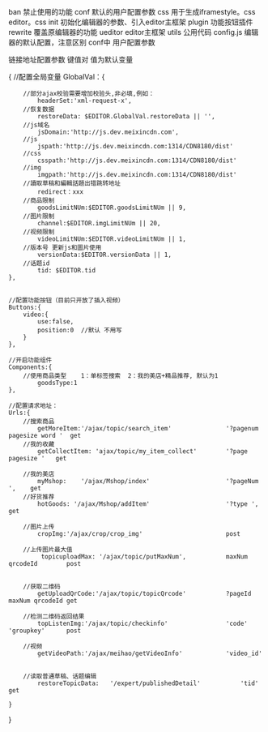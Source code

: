 ban  		禁止使用的功能
conf 		默认的用户配置参数
css			用于生成iframestyle。css    editor。css
init		初始化编辑器的参数、引入editor主框架
plugin		功能按钮插件
rewrite		覆盖原编辑器的功能
ueditor		editor主框架
utils		公用代码
config.js 	编辑器的默认配置，注意区别 conf中 用户配置参数



链接地址配置参数   键值对   值为默认变量

{
	//配置全局变量
	GlobalVal：{

		//部分ajax校验需要增加校验头,非必填,例如：
			headerSet:'xml-request-x',
		//恢复数据
			restoreData: $EDITOR.GlobalVal.restoreData || '',
		//js域名
			jsDomain:'http://js.dev.meixincdn.com',
		//js
			jspath:'http://js.dev.meixincdn.com:1314/CDN8180/dist'
		//css
			csspath:'http://js.dev.meixincdn.com:1314/CDN8180/dist'
		//img
			imgpath:'http://js.dev.meixincdn.com:1314/CDN8180/dist'
		//讀取草稿和編輯話題出错跳转地址
			redirect：xxx
		//商品限制
			goodsLimitNUm:$EDITOR.goodsLimitNUm || 9,	
		//图片限制
			channel:$EDITOR.imgLimitNUm || 20,
		//视频限制
			videoLimitNUm:$EDITOR.videoLimitNUm || 1,
		//版本号 更新js和圖片使用
			versionData:$EDITOR.versionData || 1,
		//话题id
			tid: $EDITOR.tid
	},


	//配置功能按钮（目前只开放了插入视频）
	Buttons:{
		video:{
			use:false,
			position:0	//默认 不用写
		}
	},

	//开启功能组件
	Components:{
		//使用商品类型	1：单标签搜索  2：我的美店+精品推荐, 默认为1
			goodsType:1
	},

	//配置请求地址：
	Urls:{
		//搜索商品
			getMoreItem:'/ajax/topic/search_item'				'?pagenum  pagesize word '	get
		//我的收藏
			getCollectItem:	'ajax/topic/my_item_collect'       	'?page pagesize '	get

		//我的美店
			myMshop:	'/ajax/Mshop/index'						'?pageNum ',	get
		//好货推荐
			hotGoods: '/ajax/Mshop/addItem'						'?type ',		get

		//图片上传
   			cropImg:'/ajax/crop/crop_img'						post	

   		//上传图片最大值
   			 topicuploadMax: '/ajax/topic/putMaxNum',			maxNum 	qrcodeId		post	

   			 
   		//获取二维码
   			getUploadQrCode:'/ajax/topic/topicQrcode'			?pageId maxNum qrcodeId	get
   		
   		//检测二维码返回结果	
   			topListenImg:'/ajax/topic/checkinfo'				'code'	'groupkey'		post
   		
   		//视频	 
   			getVideoPath:'/ajax/meihao/getVideoInfo'			'video_id'		


   		//读取普通草稿、话题编辑
   			restoreTopicData:	'/expert/publishedDetail'			'tid'	get

	}

}


